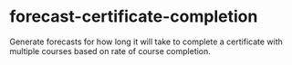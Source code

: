 # forecast-certificate-completion
Generate forecasts for how long it will take to complete a certificate with multiple courses based on rate of course completion.
